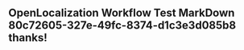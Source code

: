 <properties
ms.topic="hero-topic1"
ms.test1="hero-topic"
ms.test2="test"/>

## OpenLocalization Workflow Test MarkDown 80c72605-327e-49fc-8374-d1c3e3d085b8 thanks!
